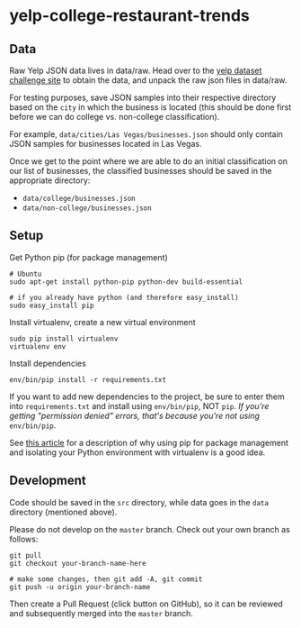 # yelp-college-restaurant-trends

## Data

Raw Yelp JSON data lives in data/raw. Head over to the
[yelp dataset challenge site](https://www.yelp.com/dataset_challenge/dataset)
to obtain the data, and unpack the raw json files in data/raw.

For testing purposes, save JSON samples into their respective directory based on
the `city` in which the business is located (this should be done first before we
can do college vs. non-college classification).

For example, `data/cities/Las Vegas/businesses.json` should only contain JSON
samples for businesses located in Las Vegas.

Once we get to the point where we are able to do an initial classification on
our list of businesses, the classified businesses should be saved in the
appropriate directory:
  - `data/college/businesses.json`
  - `data/non-college/businesses.json`

## Setup

Get Python pip (for package management)
```Shell
# Ubuntu
sudo apt-get install python-pip python-dev build-essential

# if you already have python (and therefore easy_install)
sudo easy_install pip
```

Install virtualenv, create a new virtual environment
```Shell
sudo pip install virtualenv
virtualenv env
```

Install dependencies
```Shell
env/bin/pip install -r requirements.txt
```

If you want to add new dependencies to the project, be sure to enter them into
`requirements.txt` and install using `env/bin/pip`, NOT `pip`. *If you're getting
"permission denied" errors, that's because you're not using* `env/bin/pip`.

See [this article](https://www.dabapps.com/blog/introduction-to-pip-and-virtualenv-python/)
for a description of why using pip for package management and isolating your
Python environment with virtualenv is a good idea.

## Development

Code should be saved in the `src` directory, while data goes in the `data`
directory (mentioned above).

Please do not develop on the `master` branch. Check out your own branch as
follows:

```Shell
git pull
git checkout your-branch-name-here

# make some changes, then git add -A, git commit
git push -u origin your-branch-name
```

Then create a Pull Request (click button on GitHub), so it can be reviewed and
subsequently merged into the `master` branch.

